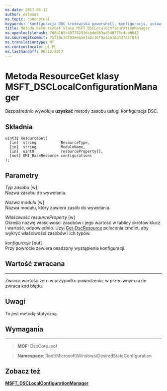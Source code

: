 ```yaml
---
ms.date: 2017-06-12
author: eslesar
ms.topic: conceptual
keywords: "Konfiguracja DSC środowiska powershell, konfiguracji, ustawienia"
title: Metoda ResourceGet klasy MSFT_DSCLocalConfigurationManager
ms.openlocfilehash: 7d8b185c49778253dcb4e983ad948775c4cb0842
ms.sourcegitcommit: 75f70c7df01eea5e7a2c16f9a3ab1dd437a1f8fd
ms.translationtype: MT
ms.contentlocale: pl-PL
ms.lasthandoff: 06/12/2017
---
```

# <a name="resourceget-method-of-the-msftdsclocalconfigurationmanager-class"></a>Metoda ResourceGet klasy MSFT_DSCLocalConfigurationManager

Bezpośrednio wywołuje **uzyskać** metody zasobu usługi Konfiguracja DSC.

<a name="syntax"></a>Składnia
------

```mof
uint32 ResourceGet(
  [in]  string           ResourceType,
  [in]  string           ModuleName,
  [in]  uint8            resourceProperty[],
  [out] OMI_BaseResource configurations
);
```

<a name="parameters"></a>Parametry
----------

*Typ zasobu* \[w\]  
Nazwa zasobu do wywołania.

*Nazwa modułu* \[w\]  
Nazwa modułu, który zawiera zasób do wywołania.

*Właściwość resourceProperty* \[w\]  
Określa nazwę właściwości zasobów i jego wartość w tablicy skrótów klucz i wartość, odpowiednio. Użyj [Get-DscResource](https://technet.microsoft.com/en-us/library/dn521625.aspx) polecenia cmdlet, aby wykryć właściwości zasobów i ich typów.

*konfiguracje* \[out\]  
Przy powrocie zawiera osadzony wystąpienia konfiguracji.

## <a name="return-value"></a>Wartość zwracana
------------

Zwraca wartość zero w przypadku powodzenia; w przeciwnym razie zwraca kod błędu.

## <a name="remarks"></a>Uwagi

To jest metodą statyczną.

## <a name="requirements"></a>Wymagania
------------
>**MOF:** DscCore.mof

>**Namespace**: Root\Microsoft\Windows\DesiredStateConfiguration


## <a name="see-also"></a>Zobacz też


[**MSFT_DSCLocalConfigurationManager**](msft-dsclocalconfigurationmanager.md)


 

 



